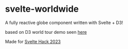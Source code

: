 # svelte-worldwide

A fully reactive globe component written with Svelte + D3!

based on D3 world tour demo seen [here](https://observablehq.com/@d3/world-tour)

Made for [Svelte Hack 2023](https://hack.sveltesociety.dev/)
